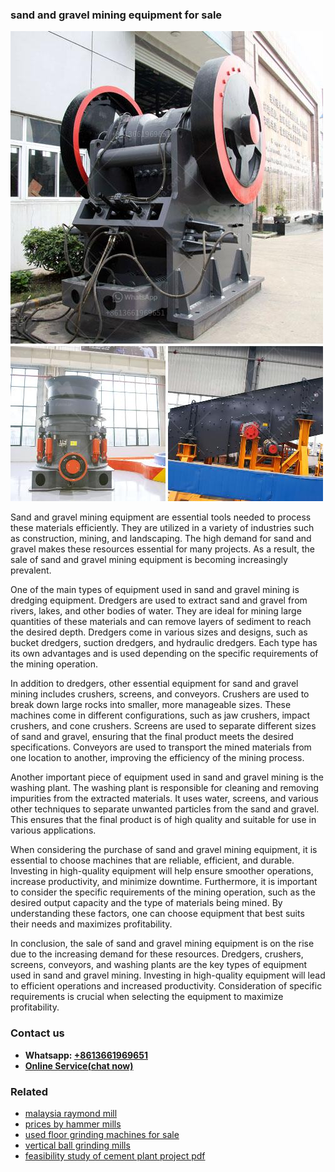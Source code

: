 <h3>sand and gravel mining equipment for sale</h3><img src='1706754134.jpg' alt=''><p>Sand and gravel mining equipment are essential tools needed to process these materials efficiently. They are utilized in a variety of industries such as construction, mining, and landscaping. The high demand for sand and gravel makes these resources essential for many projects. As a result, the sale of sand and gravel mining equipment is becoming increasingly prevalent.</p><p>One of the main types of equipment used in sand and gravel mining is dredging equipment. Dredgers are used to extract sand and gravel from rivers, lakes, and other bodies of water. They are ideal for mining large quantities of these materials and can remove layers of sediment to reach the desired depth. Dredgers come in various sizes and designs, such as bucket dredgers, suction dredgers, and hydraulic dredgers. Each type has its own advantages and is used depending on the specific requirements of the mining operation.</p><p>In addition to dredgers, other essential equipment for sand and gravel mining includes crushers, screens, and conveyors. Crushers are used to break down large rocks into smaller, more manageable sizes. These machines come in different configurations, such as jaw crushers, impact crushers, and cone crushers. Screens are used to separate different sizes of sand and gravel, ensuring that the final product meets the desired specifications. Conveyors are used to transport the mined materials from one location to another, improving the efficiency of the mining process.</p><p>Another important piece of equipment used in sand and gravel mining is the washing plant. The washing plant is responsible for cleaning and removing impurities from the extracted materials. It uses water, screens, and various other techniques to separate unwanted particles from the sand and gravel. This ensures that the final product is of high quality and suitable for use in various applications.</p><p>When considering the purchase of sand and gravel mining equipment, it is essential to choose machines that are reliable, efficient, and durable. Investing in high-quality equipment will help ensure smoother operations, increase productivity, and minimize downtime. Furthermore, it is important to consider the specific requirements of the mining operation, such as the desired output capacity and the type of materials being mined. By understanding these factors, one can choose equipment that best suits their needs and maximizes profitability.</p><p>In conclusion, the sale of sand and gravel mining equipment is on the rise due to the increasing demand for these resources. Dredgers, crushers, screens, conveyors, and washing plants are the key types of equipment used in sand and gravel mining. Investing in high-quality equipment will lead to efficient operations and increased productivity. Consideration of specific requirements is crucial when selecting the equipment to maximize profitability.</p><h3>Contact us</h3><ul><li><strong>Whatsapp:&nbsp;<a href="https://wa.me/8613661969651">+8613661969651</a></strong></li><li><a href="https://swt.shibang-china.com/?git&amp;zhl&amp;sand and gravel mining equipment for sale"><strong>Online Service(chat now)</strong></a></li></ul><h3>Related</h3><ul><li><a href='malaysia raymond mill.md'>malaysia raymond mill</a></li><li><a href='prices by hammer mills.md'>prices by hammer mills</a></li><li><a href='used floor grinding machines for sale.md'>used floor grinding machines for sale</a></li><li><a href='vertical ball grinding mills.md'>vertical ball grinding mills</a></li><li><a href='feasibility study of cement plant project pdf.md'>feasibility study of cement plant project pdf</a></li></ul>
